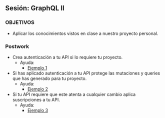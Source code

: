 ## Sesión: GraphQL II

### OBJETIVOS
 - Aplicar los conocimientos vistos en clase a nuestro proyecto personal.

### Postwork

- Crea autenticación a tu API si lo requiere tu proyecto.
    - Ayuda:
        - [Ejemplo 1](../Ejemplo-01)
- Si has aplicado autenticación a tu API protege las mutaciones y queries que has generado para tu proyecto.
    - Ayuda:
        - [Ejemplo 2](../Ejemplo-02)
- Si tu API requiere que este atenta a cualquier cambio aplica suscripciones a tu API.
    - Ayuda:
        - [Ejemplo 3](../Ejemplo-03)